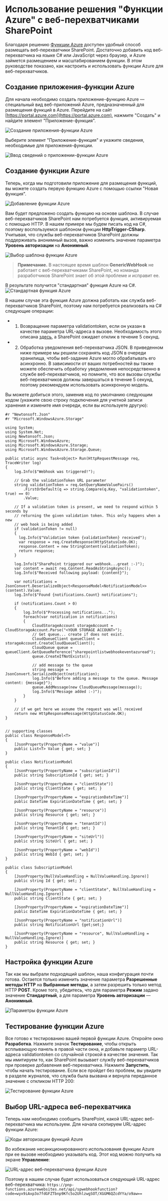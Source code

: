 ﻿# <a name="using-azure-functions-with-sharepoint-webhooks"></a>Использование решения "Функции Azure" с веб-перехватчиками SharePoint #
Благодаря решению [Функции Azure](https://docs.microsoft.com/en-us/azure/azure-functions/functions-overview) доступен удобный способ размещать веб-перехватчики SharePoint. Достаточно добавить код веб-перехватчика на языке C# или JavaScript через браузер, и Azure займется размещением и масштабированием функции. В этом руководстве показано, как настроить и использовать функции Azure для веб-перехватчиков.

## <a name="create-a-an-azure-function-app"></a>Создание приложения-функции Azure
Для начала необходимо создать приложение-функцию Azure — специальный вид веб-приложений Azure, предназначенный для размещения функций в Azure. Перейдите на сайт [https://portal.azure.com](https://portal.azure.com), нажмите "Создать" и найдите элемент "Приложение-функция".

![Создание приложения-функции Azure](../../../images/webhook-azure-function0.png)

Выберите элемент "Приложение-функция" и укажите сведения, необходимые для приложения-функции.

![Ввод сведений о приложении-функции Azure](../../../images/webhook-azure-function1.png)

## <a name="create-an-azure-function"></a>Создание функции Azure
Теперь, когда мы подготовили приложение для размещения функций, вы можете создать первую функцию Azure с помощью ссылки "Новая функция".

![Добавление функции Azure](../../../images/webhook-azure-function2.png)

Вам будет предложено создать функцию на основе шаблона. В случае веб-перехватчиков SharePoint нам потребуется функция, активируемая с помощью HTTP. В нашем примере мы будем писать код на C#, поэтому воспользуемся шаблоном функции **HttpTrigger-CSharp**. Учитывая, что службы веб-перехватчиков SharePoint должны поддерживать анонимный вызов, важно изменить значение параметра **Уровень авторизации** на **Анонимный**.

![Выбор шаблона функции Azure](../../../images/webhook-azure-function3.png)

>**Примечание.** В настоящее время шаблон **GenericWebHook** не работает с веб-перехватчиками SharePoint, но команда разработчиков SharePoint знает об этой проблеме и исправит ее.

В результате получится "стандартная" функция Azure на C#. ![Стандартная функция Azure](../../../images/webhook-azure-function4.png)

В нашем случае эта функция Azure должна работать как служба веб-перехватчиков SharePoint, поэтому нам потребуется реализовать на C# следующие операции:
- 1. Возвращение параметра validationtoken, если он указан в качестве параметра URL-адреса в вызове. Необходимость этого описана [здесь](./lists/create-subscription), а SharePoint ожидает отклик в течение 5 секунд. 
- 2. Обработка уведомления веб-перехватчика JSON. В приведенном ниже примере мы решили сохранять код JSON в очереди хранилища, чтобы веб-задание Azure могло обрабатывать его асинхронно. В зависимости от ваших потребностей вы также можете обеспечить обработку уведомления непосредственно в службе веб-перехватчиков, но помните, что все вызовы службы веб-перехватчиков должны завершаться в течение 5 секунд, поэтому рекомендуем использовать асинхронную модель.

Вы можете добиться этого, заменив код по умолчанию следующим кодом (укажите свою строку подключения для учетной записи хранения и измените имя очереди, если вы используете другую):

```
#r "Newtonsoft.Json"
#r "Microsoft.WindowsAzure.Storage"

using System;
using System.Net;
using Newtonsoft.Json;
using Microsoft.WindowsAzure;
using Microsoft.WindowsAzure.Storage;
using Microsoft.WindowsAzure.Storage.Queue;

public static async Task<object> Run(HttpRequestMessage req, TraceWriter log)
{
    log.Info($"Webhook was triggered!");

    // Grab the validationToken URL parameter
    string validationToken = req.GetQueryNameValuePairs()
        .FirstOrDefault(q => string.Compare(q.Key, "validationtoken", true) == 0)
        .Value;
    
    // If a validation token is present, we need to respond within 5 seconds by  
    // returning the given validation token. This only happens when a new 
    // web hook is being added
    if (validationToken != null)
    {
      log.Info($"Validation token {validationToken} received");
      var response = req.CreateResponse(HttpStatusCode.OK);
      response.Content = new StringContent(validationToken);
      return response;
    }

    log.Info($"SharePoint triggered our webhook...great :-)");
    var content = await req.Content.ReadAsStringAsync();
    log.Info($"Received following payload: {content}");

    var notifications = JsonConvert.DeserializeObject<ResponseModel<NotificationModel>>(content).Value;
    log.Info($"Found {notifications.Count} notifications");

    if (notifications.Count > 0)
    {
        log.Info($"Processing notifications...");
        foreach(var notification in notifications)
        {
            CloudStorageAccount storageAccount = CloudStorageAccount.Parse("<YOUR STORAGE ACCOUNT>");
            // Get queue... create if does not exist.
            CloudQueueClient queueClient = storageAccount.CreateCloudQueueClient();
            CloudQueue queue = queueClient.GetQueueReference("sharepointlistwebhookeventazuread");
            queue.CreateIfNotExists();

            // add message to the queue
            string message = JsonConvert.SerializeObject(notification);
            log.Info($"Before adding a message to the queue. Message content: {message}");
            queue.AddMessage(new CloudQueueMessage(message));
            log.Info($"Message added :-)");
        }
    }

    // if we get here we assume the request was well received
    return new HttpResponseMessage(HttpStatusCode.OK);
}


// supporting classes
public class ResponseModel<T>
{
    [JsonProperty(PropertyName = "value")]
    public List<T> Value { get; set; }
}

public class NotificationModel
{
    [JsonProperty(PropertyName = "subscriptionId")]
    public string SubscriptionId { get; set; }

    [JsonProperty(PropertyName = "clientState")]
    public string ClientState { get; set; }

    [JsonProperty(PropertyName = "expirationDateTime")]
    public DateTime ExpirationDateTime { get; set; }

    [JsonProperty(PropertyName = "resource")]
    public string Resource { get; set; }

    [JsonProperty(PropertyName = "tenantId")]
    public string TenantId { get; set; }

    [JsonProperty(PropertyName = "siteUrl")]
    public string SiteUrl { get; set; }

    [JsonProperty(PropertyName = "webId")]
    public string WebId { get; set; }
}

public class SubscriptionModel
{
    [JsonProperty(NullValueHandling = NullValueHandling.Ignore)]
    public string Id { get; set; }

    [JsonProperty(PropertyName = "clientState", NullValueHandling = NullValueHandling.Ignore)]
    public string ClientState { get; set; }

    [JsonProperty(PropertyName = "expirationDateTime")]
    public DateTime ExpirationDateTime { get; set; }

    [JsonProperty(PropertyName = "notificationUrl")]
    public string NotificationUrl {get;set;}

    [JsonProperty(PropertyName = "resource", NullValueHandling = NullValueHandling.Ignore)]
    public string Resource { get; set; }
}
```

## <a name="configure-your-azure-function"></a>Настройка функции Azure
Так как мы выбрали подходящий шаблон, наша конфигурация почти готова. Остается только изменить значение параметра **Разрешенные методы HTTP** на **Выбранные методы**, а затем разрешить только метод HTTP **POST**. Кроме того, убедитесь, что для параметра **Режим** задано значение **Стандартный**, а для параметра **Уровень авторизации** — **Анонимный**.

![Параметры функции Azure](../../../images/webhook-azure-function5.png)

## <a name="test-your-azure-function"></a>Тестирование функции Azure
Все готово к тестированию вашей первой функции Azure. Откройте окно **Разработка**. Нажмите значок **Тестирование**, чтобы открыть всплывающую панель в правой части окна, и добавьте параметр URL-адреса validationtoken со случайной строкой в качестве значения. Так мы имитируем то, как SharePoint вызывает службу веб-перехватчиков при проверке добавления веб-перехватчика. Нажмите **Запустить**, чтобы начать тестирование. Если все пройдет без проблем, вы увидите в разделе журналов, что служба была вызвана и вернула переданное значение с откликом HTTP 200:

![Тестирование функции Azure](../../../images/webhook-azure-function6.png)

## <a name="grab-the-webhook-url-to-use-in-your-implementation"></a>Выбор URL-адреса веб-перехватчика
Теперь нам необходимо сообщить SharePoint, какой URL-адрес веб-перехватчика мы используем. Для начала скопируем URL-адрес функции Azure:

![Коды авторизации функций Azure](../../../images/webhook-azure-function8.png)

Во избежание несанкционированного использования функции Azure при ее вызове необходимо указывать код. Этот код можно получить на экране **Управление**:

![URL-адрес веб-перехватчика функции Azure](../../../images/webhook-azure-function7.png)

Поэтому в нашем случае будет использоваться следующий URL-адрес веб-перехватчика: `https://pnp-functions.azurewebsites.net/api/spwebhookfunction?code=wyx9iAxp3o7fdGFZTbnp9Kfc5o2UhlzwgSOT/XGGM6QZcdYYa/o9aw==`



